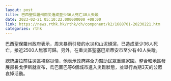 ```yaml
---
layout: post
title: 巴西聖保羅州雨災造成至少36人死亡40人失蹤
date: 2023-02-21 05:10:22.000000000 +08:00
link: https://news.rthk.hk/rthk/ch/component/k2/1688701-20230221.htm
categories: rthk
---
```


巴西聖保羅州政府表示，周末暴雨引發的水災和山泥傾瀉，已造成至少36人死亡，接近2500人無家可歸。另外，在重災區聖塞巴斯蒂安市至少有40人失蹤。

總統盧拉前往災區視察災情，他表示政府將全力幫助民眾重建家園。整合和地區發展部長戈伊斯就宣布，烏巴圖巴等6個城市進入災難狀態，並舉行為期3天的公眾哀悼活動。
